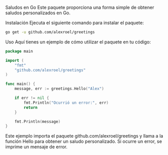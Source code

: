 Saludos en Go
Este paquete proporciona una forma simple de obtener saludos personalizados en Go.

Instalación
Ejecuta el siguiente comando para instalar el paquete:

```bash
go get -u github.com/alexroel/greetings
```


Uso
Aquí tienes un ejemplo de cómo utilizar el paquete en tu código:

```go
package main

import (
    "fmt"
    "github.com/alexroel/greetings"
)

func main() {
    message, err := greetings.Hello("Alex")

    if err != nil {
        fmt.Println("Ocurrió un error:", err)
        return
    }

    fmt.Println(message)
}

```


Este ejemplo importa el paquete github.com/alexroel/greetings y llama a la función Hello para obtener un saludo personalizado. Si ocurre un error, se imprime un mensaje de error.
